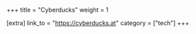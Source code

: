 +++
title = "Cyberducks"
weight = 1

[extra]
link_to = "https://cyberducks.at"
category = ["tech"]
+++
